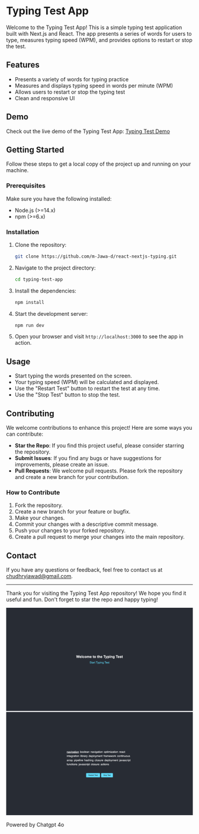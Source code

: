 # Typing Test App

Welcome to the Typing Test App! This is a simple typing test application built with Next.js and React. The app presents a series of words for users to type, measures typing speed (WPM), and provides options to restart or stop the test.

## Features

- Presents a variety of words for typing practice
- Measures and displays typing speed in words per minute (WPM)
- Allows users to restart or stop the typing test
- Clean and responsive UI

## Demo

Check out the live demo of the Typing Test App: [Typing Test Demo](https://react-nextjs-typing.vercel.app/)

## Getting Started

Follow these steps to get a local copy of the project up and running on your machine.

### Prerequisites

Make sure you have the following installed:

- Node.js (>=14.x)
- npm (>=6.x)

### Installation

1. Clone the repository:

    ```bash
    git clone https://github.com/m-Jawa-d/react-nextjs-typing.git
    ```

2. Navigate to the project directory:

    ```bash
    cd typing-test-app
    ```

3. Install the dependencies:

    ```bash
    npm install
    ```

4. Start the development server:

    ```bash
    npm run dev
    ```

5. Open your browser and visit `http://localhost:3000` to see the app in action.

## Usage

- Start typing the words presented on the screen.
- Your typing speed (WPM) will be calculated and displayed.
- Use the "Restart Test" button to restart the test at any time.
- Use the "Stop Test" button to stop the test.

## Contributing

We welcome contributions to enhance this project! Here are some ways you can contribute:

- **Star the Repo**: If you find this project useful, please consider starring the repository.
- **Submit Issues**: If you find any bugs or have suggestions for improvements, please create an issue.
- **Pull Requests**: We welcome pull requests. Please fork the repository and create a new branch for your contribution. 

### How to Contribute

1. Fork the repository.
2. Create a new branch for your feature or bugfix.
3. Make your changes.
4. Commit your changes with a descriptive commit message.
5. Push your changes to your forked repository.
6. Create a pull request to merge your changes into the main repository.

## Contact

If you have any questions or feedback, feel free to contact us at chudhryjawad@gmail.com.

---

Thank you for visiting the Typing Test App repository! We hope you find it useful and fun. Don't forget to star the repo and happy typing!

![Typing Test](https://github.com/m-Jawa-d/react-nextjs-typing/blob/main/public/one.png)
![Typing Test](https://github.com/m-Jawa-d/react-nextjs-typing/blob/main/public/two.png)

Powered by Chatgpt 4o
